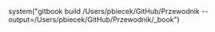 system("gitbook build /Users/pbiecek/GitHub/Przewodnik --output=/Users/pbiecek/GitHub/Przewodnik/_book")
